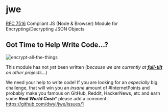 # jwe

[RFC 7516](https://tools.ietf.org/html/rfc7516)
Compliant JS (Node &amp; Browser) Module
for Encrypting/Decrypting JSON Objects

## Got Time to Help Write Code...?

![encrypt-all-the-things](https://cloud.githubusercontent.com/assets/194400/12865018/25da7bce-cc98-11e5-8582-c8141bfdc0ea.jpeg)

This module has not *yet* been written
(*because we are currently at*
[***full-tilt***](http://www.phrases.org.uk/meanings/full-tilt.html)
*on other projects*...)

We need your help to write code!
If you are looking for an *especially* big challenge,
that will win you an *insane* amount of #InternetPoints and
probably make you famous on GitHub, Reddit, HackerNews, etc
and earn some ***Real World Cash****
please add a comment: https://github.com/dwyl/jwe/issues/1
